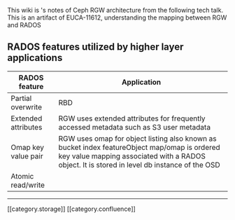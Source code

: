 This wiki is 's notes of Ceph RGW architecture from the following tech talk. This is an artifact of EUCA-11612, understanding the mapping between RGW and RADOS




## RADOS features utilized by higher layer applications


| RADOS feature | Application | 
|  --- |  --- | 
| Partial overwrite | RBD | 
| Extended attributes | RGW uses extended attributes for frequently accessed metadata such as S3 user metadata | 
| Omap key value pair | RGW uses omap for object listing also known as bucket index featureObject map/omap is ordered key value mapping associated with a RADOS object. It is stored in level db instance of the OSD | 
| Atomic read/write |  | 



*****

[[category.storage]] 
[[category.confluence]] 
